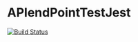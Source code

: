 # APIendPointTestJest
[![Build Status](https://travis-ci.org/jnk-beneyto/APIendPointTestJest.svg?branch=master)](https://travis-ci.org/jnk-beneyto/APIendPointTestJest)
